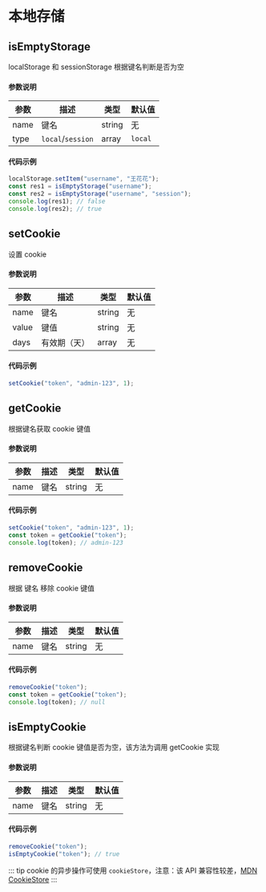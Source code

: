 # 本地存储

## isEmptyStorage

localStorage 和 sessionStorage 根据键名判断是否为空

#### 参数说明

| 参数 | 描述              | 类型   | 默认值  |
| ---- | ----------------- | ------ | ------- |
| name | 键名              | string | 无      |
| type | `local`/`session` | array  | `local` |

#### 代码示例

```js
localStorage.setItem("username", "王花花");
const res1 = isEmptyStorage("username");
const res2 = isEmptyStorage("username", "session");
console.log(res1); // false
console.log(res2); // true
```

## setCookie

设置 cookie

#### 参数说明

| 参数  | 描述         | 类型   | 默认值 |
| ----- | ------------ | ------ | ------ |
| name  | 键名         | string | 无     |
| value | 键值         | string | 无     |
| days  | 有效期（天） | array  | 无     |

#### 代码示例

```js
setCookie("token", "admin-123", 1);
```

## getCookie

根据键名获取 cookie 键值

#### 参数说明

| 参数 | 描述 | 类型   | 默认值 |
| ---- | ---- | ------ | ------ |
| name | 键名 | string | 无     |

#### 代码示例

```js
setCookie("token", "admin-123", 1);
const token = getCookie("token");
console.log(token); // admin-123
```

## removeCookie

根据 键名 移除 cookie 键值

#### 参数说明

| 参数 | 描述 | 类型   | 默认值 |
| ---- | ---- | ------ | ------ |
| name | 键名 | string | 无     |

#### 代码示例

```js
removeCookie("token");
const token = getCookie("token");
console.log(token); // null
```

## isEmptyCookie

根据键名判断 cookie 键值是否为空，该方法为调用 getCookie 实现

#### 参数说明

| 参数 | 描述 | 类型   | 默认值 |
| ---- | ---- | ------ | ------ |
| name | 键名 | string | 无     |

#### 代码示例

```js
removeCookie("token");
isEmptyCookie("token"); // true
```

::: tip
cookie 的异步操作可使用 `cookieStore`，注意：该 API 兼容性较差，[MDN CookieStore](https://developer.mozilla.org/en-US/docs/Web/API/CookieStore)
:::
